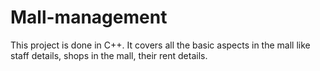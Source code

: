 # Mall-management
This project is done in C++. It covers all the basic aspects in the mall like staff details, shops in the mall, their rent details.
